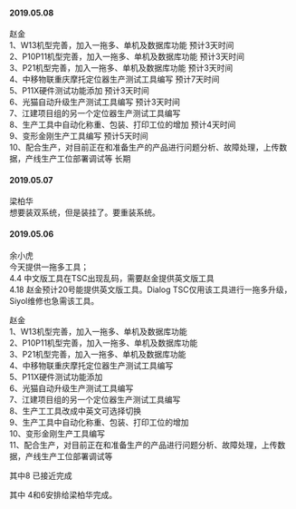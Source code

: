 
#### 2019.05.08

赵金  
1、W13机型完善，加入一拖多、单机及数据库功能                                                                                          预计3天时间  
2、P10P11机型完善，加入一拖多、单机及数据库功能                                                                                     预计3天时间  
3、P21机型完善，加入一拖多、单机及数据库功能                                                                                           预计3天时间  
4、中移物联重庆摩托定位器生产测试工具编写                                                                                                 预计7天时间  
5、P11X硬件测试功能添加                                                                                                                              预计3天时间  
6、光猫自动升级生产测试工具编写                                                                                                                  预计3天时间  
7、江建项目组的另一个定位器生产测试工具编写  
8、生产工具中自动化称重、包装、打印工位的增加                                                                                           预计4天时间  
9、变形金刚生产工具编写                                                                                                                                预计5天时间  
10、配合生产，对目前正在和准备生产的产品进行问题分析、故障处理，上传数据，产线生产工位部署调试等         长期

#### 2019.05.07

梁柏华  
想要装双系统，但是装挂了。要重装系统。


#### 2019.05.06

余小虎  
今天提供一拖多工具；  
4.4 中文版工具在TSC出现乱码，需要赵金提供英文版工具  
4.18 赵金预计20号能提供英文版工具。Dialog TSC仅用该工具进行一拖多升级，Siyol维修也急需该工具。  

赵金  
1、W13机型完善，加入一拖多、单机及数据库功能  
2、P10P11机型完善，加入一拖多、单机及数据库功能  
3、P21机型完善，加入一拖多、单机及数据库功能  
4、中移物联重庆摩托定位器生产测试工具编写  
5、P11X硬件测试功能添加  
6、光猫自动升级生产测试工具编写  
7、江建项目组的另一个定位器生产测试工具编写  
8、生产工工具改成中英文可选择切换  
9、生产工具中自动化称重、包装、打印工位的增加  
10、变形金刚生产工具编写  
11、配合生产，对目前正在和准备生产的产品进行问题分析、故障处理，上传数据，产线生产工位部署调试等  

其中8 已接近完成

其中 4和6安排给梁柏华完成。

